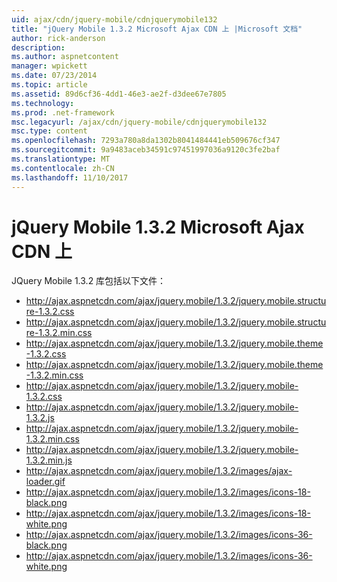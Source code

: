 ```yaml
---
uid: ajax/cdn/jquery-mobile/cdnjquerymobile132
title: "jQuery Mobile 1.3.2 Microsoft Ajax CDN 上 |Microsoft 文档"
author: rick-anderson
description: 
ms.author: aspnetcontent
manager: wpickett
ms.date: 07/23/2014
ms.topic: article
ms.assetid: 89d6cf36-4dd1-46e3-ae2f-d3dee67e7805
ms.technology: 
ms.prod: .net-framework
msc.legacyurl: /ajax/cdn/jquery-mobile/cdnjquerymobile132
msc.type: content
ms.openlocfilehash: 7293a780a8da1302b8041484441eb509676cf347
ms.sourcegitcommit: 9a9483aceb34591c97451997036a9120c3fe2baf
ms.translationtype: MT
ms.contentlocale: zh-CN
ms.lasthandoff: 11/10/2017
---
```

<a name="jquery-mobile-132-on-the-microsoft-ajax-cdn"></a>jQuery Mobile 1.3.2 Microsoft Ajax CDN 上
====================
JQuery Mobile 1.3.2 库包括以下文件：

- http://ajax.aspnetcdn.com/ajax/jquery.mobile/1.3.2/jquery.mobile.structure-1.3.2.css
- http://ajax.aspnetcdn.com/ajax/jquery.mobile/1.3.2/jquery.mobile.structure-1.3.2.min.css
- http://ajax.aspnetcdn.com/ajax/jquery.mobile/1.3.2/jquery.mobile.theme-1.3.2.css
- http://ajax.aspnetcdn.com/ajax/jquery.mobile/1.3.2/jquery.mobile.theme-1.3.2.min.css
- http://ajax.aspnetcdn.com/ajax/jquery.mobile/1.3.2/jquery.mobile-1.3.2.css
- http://ajax.aspnetcdn.com/ajax/jquery.mobile/1.3.2/jquery.mobile-1.3.2.js
- http://ajax.aspnetcdn.com/ajax/jquery.mobile/1.3.2/jquery.mobile-1.3.2.min.css
- http://ajax.aspnetcdn.com/ajax/jquery.mobile/1.3.2/jquery.mobile-1.3.2.min.js
- http://ajax.aspnetcdn.com/ajax/jquery.mobile/1.3.2/images/ajax-loader.gif
- http://ajax.aspnetcdn.com/ajax/jquery.mobile/1.3.2/images/icons-18-black.png
- http://ajax.aspnetcdn.com/ajax/jquery.mobile/1.3.2/images/icons-18-white.png
- http://ajax.aspnetcdn.com/ajax/jquery.mobile/1.3.2/images/icons-36-black.png
- http://ajax.aspnetcdn.com/ajax/jquery.mobile/1.3.2/images/icons-36-white.png
